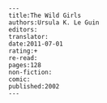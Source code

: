 
    ---
    title:The Wild Girls
    authors:Ursula K. Le Guin
    editors:
    translator:
    date:2011-07-01
    rating:+
    re-read:
    pages:128
    non-fiction:
    comic:
    published:2002
    ---

    
